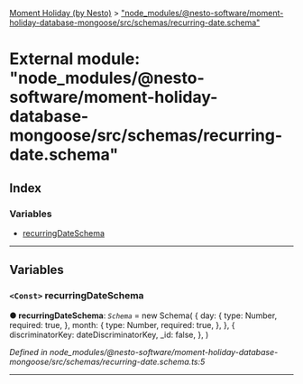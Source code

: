 [Moment Holiday (by Nesto)](../README.md) > ["node_modules/@nesto-software/moment-holiday-database-mongoose/src/schemas/recurring-date.schema"](../modules/_node_modules__nesto_software_moment_holiday_database_mongoose_src_schemas_recurring_date_schema_.md)

# External module: "node_modules/@nesto-software/moment-holiday-database-mongoose/src/schemas/recurring-date.schema"

## Index

### Variables

* [recurringDateSchema](_node_modules__nesto_software_moment_holiday_database_mongoose_src_schemas_recurring_date_schema_.md#recurringdateschema)

---

## Variables

<a id="recurringdateschema"></a>

### `<Const>` recurringDateSchema

**● recurringDateSchema**: *`Schema`* =  new Schema(
    {
        day: {
            type: Number,
            required: true,
        },
        month: {
            type: Number,
            required: true,
        },
    },
    {
        discriminatorKey: dateDiscriminatorKey,
        _id: false,
    },
)

*Defined in node_modules/@nesto-software/moment-holiday-database-mongoose/src/schemas/recurring-date.schema.ts:5*

___


